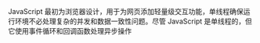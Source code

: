 JavaScript 最初为浏览器设计，用于为网页添加轻量级交互功能，单线程确保运行环境不必处理复杂的并发和数据一致性问题。尽管 JavaScript 是单线程的，但它使用事件循环和回调函数处理异步操作

